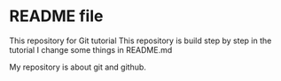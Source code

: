# README file
This repository for Git tutorial
This repository is build step by step in the tutorial
I change some things in README.md

My repository is about git and github.
